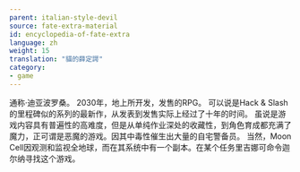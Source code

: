 ```yaml
---
parent: italian-style-devil
source: fate-extra-material
id: encyclopedia-of-fate-extra
language: zh
weight: 15
translation: "貓的薛定諤"
category:
- game
---
```


通称·迪亚波罗桑。
2030年，地上所开发，发售的RPG。
可以说是Hack & Slash的里程碑似的系列的最新作，从发表到发售实际上经过了十年的时间。
虽说是游戏内容具有普遍性的高难度，但是从单纯作业深处的收藏性，到角色育成都充满了魔力，正可谓是恶魔的游戏。因其中毒性催生出大量的自宅警备员。
当然，Moon Cell因观测和监视全地球，而在其系统中有一个副本。在某个任务里吉娜可命令迦尔纳寻找这个游戏。
